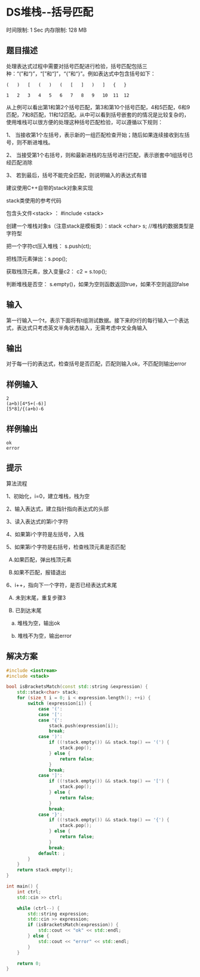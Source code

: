 # DS堆栈--括号匹配
时间限制: 1 Sec  内存限制: 128 MB

## 题目描述
处理表达式过程中需要对括号匹配进行检验，括号匹配包括三种：“(”和“)”，“\[”和“]”，“{”和“}”。例如表达式中包含括号如下：

    (	)	[	(	)	(	[	]	)	]	{	}

    1	2	3	4	5	6	7	8	9	10	11	12

从上例可以看出第1和第2个括号匹配，第3和第10个括号匹配，4和5匹配，6和9匹配，7和8匹配，11和12匹配。从中可以看到括号嵌套的的情况是比较复杂的，使用堆栈可以很方便的处理这种括号匹配检验，可以遵循以下规则：

1、 当接收第1个左括号，表示新的一组匹配检查开始；随后如果连续接收到左括号，则不断进堆栈。

2、 当接受第1个右括号，则和最新进栈的左括号进行匹配，表示嵌套中1组括号已经匹配消除

3、 若到最后，括号不能完全匹配，则说明输入的表达式有错

建议使用C++自带的stack对象来实现

stack类使用的参考代码

包含头文件<stack\>  ：  #include <stack\>

创建一个堆栈对象s（注意stack是模板类）：stack <char\>  s; //堆栈的数据类型是字符型

把一个字符ct压入堆栈： s.push(ct);

把栈顶元素弹出：s.pop();

获取栈顶元素，放入变量c2： c2 = s.top();

判断堆栈是否空： s.empty()，如果为空则函数返回true，如果不空则返回false

## 输入
第一行输入一个t，表示下面将有t组测试数据。接下来的t行的每行输入一个表达式，表达式只考虑英文半角状态输入，无需考虑中文全角输入

## 输出
对于每一行的表达式，检查括号是否匹配，匹配则输入ok，不匹配则输出error

## 样例输入
    2
    (a+b)[4*5+(-6)]
    [5*8]/{(a+b)-6

## 样例输出
    ok
    error

## 提示
算法流程

1、初始化，i=0，建立堆栈，栈为空

2、输入表达式，建立指针指向表达式的头部

3、读入表达式的第i个字符

4、如果第i个字符是左括号，入栈

5、如果第i个字符是右括号，检查栈顶元素是否匹配

&ensp;A.如果匹配，弹出栈顶元素

&ensp;B.如果不匹配，报错退出

6、i++，指向下一个字符，是否已经表达式末尾
 
&ensp;A. 未到末尾，重复步骤3

&ensp;B. 已到达末尾

&emsp;a. 堆栈为空，输出ok

&emsp;b. 堆栈不为空，输出error

## 解决方案
``` cpp
#include <iostream>
#include <stack>

bool isBracketsMatch(const std::string &expression) {
    std::stack<char> stack;
    for (size_t i = 0; i < expression.length(); ++i) {
        switch (expression[i]) {
            case '(':
            case '[':
            case '{':
                stack.push(expression[i]);
                break;
            case ')':
                if ((!stack.empty()) && stack.top() == '(') {
                    stack.pop();
                } else {
                    return false;
                }
                break;
            case ']':
                if ((!stack.empty()) && stack.top() == '[') {
                    stack.pop();
                } else {
                    return false;
                }
                break;
            case '}':
                if ((!stack.empty()) && stack.top() == '{') {
                    stack.pop();
                } else {
                    return false;
                }
                break;
            default: ;
        }
    }
    return stack.empty();
}

int main() {
    int ctrl;
    std::cin >> ctrl;

    while (ctrl--) {
        std::string expression;
        std::cin >> expression;
        if (isBracketsMatch(expression)) {
            std::cout << "ok" << std::endl;
        } else {
            std::cout << "error" << std::endl;
        }
    }

    return 0;
}

```
